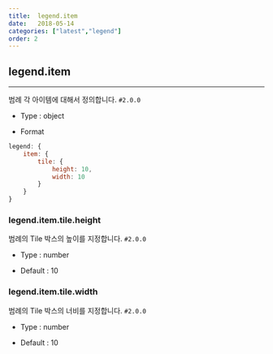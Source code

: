 ```yaml
---
title:  legend.item
date:   2018-05-14
categories: ["latest","legend"]
order: 2
---
```


## legend.item
---

범례 각 아이템에 대해서 정의합니다. `#2.0.0`

* Type : object

* Format
```javascript
legend: {
	item: {
		tile: {
			height: 10,
			width: 10
		}
	}
}
```

### legend.item.tile.height

범례의 Tile 박스의 높이를 지정합니다. `#2.0.0`

* Type : number

* Default : 10


### legend.item.tile.width

범례의 Tile 박스의 너비를 지정합니다. `#2.0.0`

* Type : number

* Default : 10

